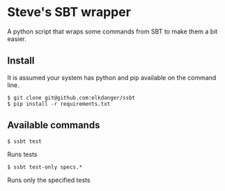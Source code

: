 # Steve's SBT wrapper

A python script that wraps some commands from SBT to make them a bit easier.

## Install

It is assumed your system has python and pip available on the command line.

```
$ git clone git@github.com:elkdanger/ssbt
$ pip install -r requirements.txt
```

## Available commands

`$ ssbt test`

Runs tests

`$ ssbt test-only specs.*`

Runs only the specified tests

